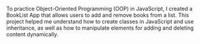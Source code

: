 To practice Object-Oriented Programming (OOP) in JavaScript, I created a BookList App that allows users to add and remove books from a list. This project helped me understand how to create classes in JavaScript and use inheritance, as well as how to manipulate elements for adding and deleting content dynamically.

